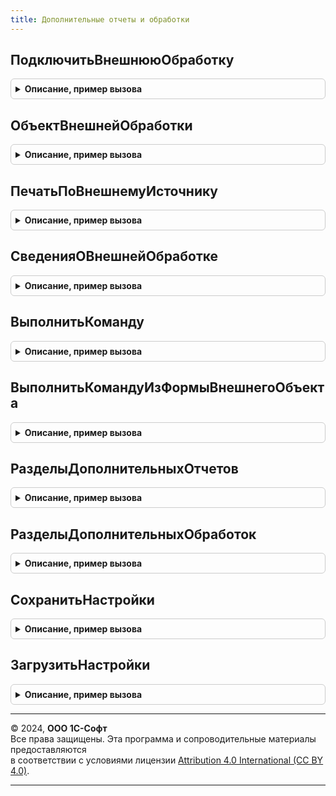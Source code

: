 ```yaml
---
title: Дополнительные отчеты и обработки
---
```



## ПодключитьВнешнююОбработку
<details style="margin: 1em 0; padding: 0.5em; border: 1px solid #ccc; border-radius: 6px;">

<summary style="font-weight: bold; cursor: pointer;">Описание, пример вызова</summary>

```bsl

// Подключает и возвращает имя, под которым подключен внешний отчет или обработка.
// После подключения отчет или обработка регистрируется в программе под определенным именем,
// используя которое, можно создавать объект или открывать формы отчета или обработки.
//
// Важно: проверка функциональной опции "ИспользоватьДополнительныеОтчетыИОбработки"
// должна выполняться вызывающим кодом.
//
// Параметры:
//   Ссылка - СправочникСсылка.ДополнительныеОтчетыИОбработки - подключаемая обработка.
//
// Возвращаемое значение:
//   Строка       - имя подключенного отчета или обработки.
//   Неопределено - если передана некорректная ссылка.
//
Функция ПодключитьВнешнююОбработку(Ссылка) Экспорт
```

Пример вызова
```bsl
Результат = ДополнительныеОтчетыИОбработки.ПодключитьВнешнююОбработку(Ссылка) 
```
</details>

## ОбъектВнешнейОбработки
<details style="margin: 1em 0; padding: 0.5em; border: 1px solid #ccc; border-radius: 6px;">

<summary style="font-weight: bold; cursor: pointer;">Описание, пример вызова</summary>

```bsl

// Возвращает объект внешнего отчета или обработки.
//
// Важно: проверка функциональной опции "ИспользоватьДополнительныеОтчетыИОбработки"
// должна выполняться вызывающим кодом.
//
// Параметры:
//   Ссылка - СправочникСсылка.ДополнительныеОтчетыИОбработки - подключаемый отчет или обработка.
//
// Возвращаемое значение:
//   ВнешняяОбработка - объект подключенной обработки.
//   ВнешнийОтчет     - объект подключенного отчета.
//   Неопределено           - если передана некорректная ссылка.
//
Функция ОбъектВнешнейОбработки(Ссылка) Экспорт
```

Пример вызова
```bsl
Результат = ДополнительныеОтчетыИОбработки.ОбъектВнешнейОбработки(Ссылка) 
```
</details>

## ПечатьПоВнешнемуИсточнику
<details style="margin: 1em 0; padding: 0.5em; border: 1px solid #ccc; border-radius: 6px;">

<summary style="font-weight: bold; cursor: pointer;">Описание, пример вызова</summary>

```bsl

// Формирует печатную форму по внешнему источнику.
//
// Параметры:
//   ДополнительнаяОбработкаСсылка - СправочникСсылка.ДополнительныеОтчетыИОбработки - внешняя обработка.
//   ПараметрыИсточника            - Структура:
//       * ИдентификаторКоманды - Строка - список макетов, перечисленных через запятую.
//       * ОбъектыНазначения    - Массив
//   КоллекцияПечатныхФорм - ТаблицаЗначений - сформированные табличные документы (возвращаемый параметр).
//   ОбъектыПечати         - СписокЗначений  - соответствие между объектами и именами областей печати
//                                             табличного документа. Значение - Объект, представление - имя области,
//                                             в которой был выведен объект (возвращаемый параметр).
//   ПараметрыВывода       - Структура       - дополнительные параметры сформированных табличных документов
//                                             (возвращаемый параметр).
//
Процедура ПечатьПоВнешнемуИсточнику(ДополнительнаяОбработкаСсылка, ПараметрыИсточника, КоллекцияПечатныхФорм, Экспорт
```

Пример вызова
```bsl
ДополнительныеОтчетыИОбработки.ПечатьПоВнешнемуИсточнику(ДополнительнаяОбработкаСсылка, ПараметрыИсточника, КоллекцияПечатныхФорм, );
```
</details>

## СведенияОВнешнейОбработке
<details style="margin: 1em 0; padding: 0.5em; border: 1px solid #ccc; border-radius: 6px;">

<summary style="font-weight: bold; cursor: pointer;">Описание, пример вызова</summary>

```bsl

// Формирует шаблон сведений о внешнем отчете или обработке для последующего заполнения.
//
// Параметры:
//   ВерсияБСП - см. СтандартныеПодсистемыСервер.ВерсияБиблиотеки.
//
// Возвращаемое значение:
//   Структура - параметры внешнего отчета или обработки:
//       * Вид - ПеречислениеСсылка.ВидыДополнительныхОтчетовИОбработок
//             - Строка - вид внешнего отчета или обработки. Для указания вида рекомендуется использовать функции
//           ДополнительныеОтчетыИОбработкиКлиентСервер.ВидОбработки<ИмяВида>.
//           Также вид можно указать явно:
//           "ПечатнаяФорма",
//           "ЗаполнениеОбъекта",
//           "СозданиеСвязанныхОбъектов",
//           "Отчет",
//           "ШаблонСообщения",
//           "ДополнительнаяОбработка",
//           "ДополнительныйОтчет".
//
//       * Версия - Строка - версия отчета или обработки (далее - обработки).
//           Задается в формате: "<Старший номер>.<Младший номер>".
//
//       * Назначение - Массив - полные имена объектов конфигурации (Строка), для которых предназначен эта обработка.
//                               Необязательное свойство.
//
//       * Наименование - Строка - представление для администратора (наименование элемента справочника).
//                                 Если не заполнено, то берется представление объекта метаданных внешней обработки.
//                                 Необязательное свойство.
//
//       * БезопасныйРежим - Булево - признак подключения внешней обработки в безопасном режиме.
//                                    Значение по умолчанию Истина (обработка будет выполняться безопасно).
//                                    В безопасном режиме:
//                                     Игнорируется привилегированный режим.
//                                     Запрещены внешние по отношению к платформе 1С:Предприятия действия:
//                                      COM;
//                                      загрузка внешних компонент;
//                                      запуск внешних приложений и команд операционной системы;
//                                      доступ к файловой системе, кроме временных файлов;
//                                      доступ к Интернету.
//                                    Необязательное свойство.
//
//       * Разрешения - Массив из ОбъектXDTO - дополнительные разрешения, необходимые внешней обработке при работе в
//                               безопасном режиме. Элемент массива - ОбъектXDTO - разрешение типа
//                               {http://www.1c.ru/1cFresh/ApplicationExtensions/Permissions/a.b.c.d}PermissionBase.
//                               Для формирования описания разрешения рекомендуется использовать функции
//                               РаботаВБезопасномРежиме.Разрешение<ВидРазрешения>(<ПараметрыРазрешения>).
//                               Необязательное свойство.
//
//       * Информация - Строка - краткая информация о внешней обработке.
//                               В этом параметре для администратора рекомендуется дать описание ее возможностей.
//                               Если не заполнено, то берется комментарий объекта метаданных внешней обработки.
//
//       * ВерсияБСП - см. СтандартныеПодсистемыСервер.ВерсияБиблиотеки.
//
//       * ОпределитьНастройкиФормы - Булево - только для дополнительных отчетов, подключенных к общей форме ФормаОтчета.
//                                             Позволяет переопределять некоторые настройки общей формы отчета и
//                                             подписываться на ее события.
//                                             Если Истина, то в модуле объекта отчета следует определить процедуру по шаблону:
//
//       * НазначениеВариантаОтчета - ПеречислениеСсылка.НазначенияВариантовОтчетов - назначение варианта отчета
//										(ДляКомпьютеровИПланшетов, ДляСмартфонов, ДляЛюбыхУстройств).
//
//           // Задать настройки формы отчета.
//           //
//           // Параметры:
//           //   Форма - ФормаКлиентскогоПриложения, Неопределено
//           //   КлючВарианта - Строка, Неопределено
//           //   Настройки - см. ОтчетыКлиентСервер.НастройкиОтчетаПоУмолчанию
//           //
//           Процедура ОпределитьНастройкиФормы(Форма, КлючВарианта, Настройки) Экспорт
//           	// Код процедуры.
//           КонецПроцедуры
//
//           Подробнее см. в документации к подсистемам "Дополнительные отчеты и обработки" и "Варианты отчетов".
//           Необязательное свойство.
//
//       * Команды - ТаблицаЗначений - настройки команд, поставляемых внешней обработкой (необязательно для отчетов):
//           ** Идентификатор - Строка - внутреннее имя команды. Для внешних печатных форм (когда Вид = "ПечатнаяФорма"):
//                 Идентификатор может содержать имена одной или нескольких команд печати,
//                 разделенные запятыми. Подробнее см. описание колонки Идентификатор
//                 в функции УправлениеПечатью.СоздатьКоллекциюКомандПечати.
//           ** Представление - Строка - пользовательское представление команды.
//           ** Использование - Строка - тип команды:
//               "ВызовКлиентскогоМетода",
//               "ВызовСерверногоМетода",
//               "ЗаполнениеФормы",
//               "ОткрытиеФормы" или
//               "СценарийВБезопасномРежиме".
//               Для получения типов команд рекомендуется использовать функции
//               ДополнительныеОтчетыИОбработкиКлиентСервер.ТипКоманды<ИмяТипа>.
//               В комментариях к этим функциям также даны шаблоны процедур-обработчиков команд.
//           ** ПоказыватьОповещение - Булево - если Истина, то при запуске команды выводится оповещение "Команда выполняется...".
//              Действует для всех типов команд, кроме команд по открытию формы (Использование = "ОткрытиеФормы").
//           ** Модификатор - Строка - дополнительная классификация команды.
//               Для внешних печатных форм (когда Вид = "ПечатнаяФорма"):
//                 "ПечатьMXL" - для печатных форм на основе табличных макетов.
//               Для загрузки данных из файла (когда Вид = "ПечатнаяФорма" и Использование = "ЗагрузкаДанныхИзФайла"):
//                 Модификатор является обязательным для заполнения
//                 и должен содержать полное имя объекта метаданных (справочника),
//                 для которого выполняется загрузка данных.
//           ** Скрыть - Булево - необязательный. Признак того, что это служебная команда.
//               Если установить в значение Истина, то команда скрывается в карточке дополнительного объекта.
//
Функция СведенияОВнешнейОбработке(ВерсияБСП = "") Экспорт
```

Пример вызова
```bsl
Результат = ДополнительныеОтчетыИОбработки.СведенияОВнешнейОбработке(ВерсияБСП);
```
</details>

## ВыполнитьКоманду
<details style="margin: 1em 0; padding: 0.5em; border: 1px solid #ccc; border-radius: 6px;">

<summary style="font-weight: bold; cursor: pointer;">Описание, пример вызова</summary>

```bsl

// Выполняет команду обработки и возвращает результат ее выполнения.
//
// Важно: проверка функциональной опции "ИспользоватьДополнительныеОтчетыИОбработки"
// должна выполняться вызывающим кодом.
//
// Параметры:
//   ПараметрыКоманды - Структура - параметры, с которыми выполняется команда:
//       * ДополнительнаяОбработкаСсылка - СправочникСсылка.ДополнительныеОтчетыИОбработки - элемент справочника.
//       * ИдентификаторКоманды - Строка - имя выполняемой команды.
//       * ОбъектыНазначения    - Массив - ссылки объектов, для которых выполняется обработка. Обязательный для
//                                         назначаемых обработок.
//   АдресРезультата - Строка - адрес временного хранилища по которому будет размещен результат
//                              выполнения.
//
// Возвращаемое значение:
//   Структура - результат выполнения, который далее передается на клиент.
//   Неопределено - если был передан АдресРезультата.
//
Функция ВыполнитьКоманду(ПараметрыКоманды, АдресРезультата = Неопределено) Экспорт
```

Пример вызова
```bsl
Результат = ДополнительныеОтчетыИОбработки.ВыполнитьКоманду(ПараметрыКоманды, АдресРезультата);
```
</details>

## ВыполнитьКомандуИзФормыВнешнегоОбъекта
<details style="margin: 1em 0; padding: 0.5em; border: 1px solid #ccc; border-radius: 6px;">

<summary style="font-weight: bold; cursor: pointer;">Описание, пример вызова</summary>

```bsl

// Выполняет команду обработки напрямую из формы внешнего объекта и возвращает результат ее выполнения.
// Пример использования - см. ДополнительныеОтчетыИОбработкиКлиент.ВыполнитьКомандуВФоне.
//
// Важно: проверка функциональной опции "ИспользоватьДополнительныеОтчетыИОбработки"
// должна выполняться вызывающим кодом.
//
// Параметры:
//   ИдентификаторКоманды - Строка    - имя команды, как оно задано в функции СведенияОВнешнейОбработке() модуля объекта.
//   ПараметрыКоманды     - Структура - параметры выполнения команды.
//                                      См. ДополнительныеОтчетыИОбработкиКлиент.ВыполнитьКомандуВФоне.
//   Форма                - ФормаКлиентскогоПриложения - форма, в которую необходимо вернуть результат.
//
// Возвращаемое значение:
//   Структура - для служебного использования.
//
Функция ВыполнитьКомандуИзФормыВнешнегоОбъекта(ИдентификаторКоманды, ПараметрыКоманды, Форма) Экспорт
```

Пример вызова
```bsl
Результат = ДополнительныеОтчетыИОбработки.ВыполнитьКомандуИзФормыВнешнегоОбъекта(ИдентификаторКоманды, ПараметрыКоманды, Форма) 
```
</details>

## РазделыДополнительныхОтчетов
<details style="margin: 1em 0; padding: 0.5em; border: 1px solid #ccc; border-radius: 6px;">

<summary style="font-weight: bold; cursor: pointer;">Описание, пример вызова</summary>

```bsl

// Формирует список разделов, в которых доступна команда вызова дополнительных отчетов.
//
// Возвращаемое значение:
//   Массив - массив объектов метаданных Подсистема - метаданные разделов, в которые выведен список команд
//                                                    дополнительных отчетов.
//
Функция РазделыДополнительныхОтчетов() Экспорт
```

Пример вызова
```bsl
Результат = ДополнительныеОтчетыИОбработки.РазделыДополнительныхОтчетов() 
```
</details>

## РазделыДополнительныхОбработок
<details style="margin: 1em 0; padding: 0.5em; border: 1px solid #ccc; border-radius: 6px;">

<summary style="font-weight: bold; cursor: pointer;">Описание, пример вызова</summary>

```bsl

// Формирует список разделов, в которых доступна команда вызова дополнительных обработок.
//
// Возвращаемое значение:
//   Массив - массив объектов метаданных Подсистема - метаданные разделов, в которые выведен список команд дополнительных
//   обработок.
//
Функция РазделыДополнительныхОбработок() Экспорт
```

Пример вызова
```bsl
Результат = ДополнительныеОтчетыИОбработки.РазделыДополнительныхОбработок() 
```
</details>

## СохранитьНастройки
<details style="margin: 1em 0; padding: 0.5em; border: 1px solid #ccc; border-radius: 6px;">

<summary style="font-weight: bold; cursor: pointer;">Описание, пример вызова</summary>

```bsl

// Сохраняет настройки, требуемые для выполнения обработки.
// С ее помощью, например, в интерактивных обработках можно сохранять
// последние введенные пользователем значения, а для обработок, выполняемых по регламентному заданию,
// позволить администратору задавать значения по умолчанию и различные параметры работы.
//
// Параметры:
//   Ссылка    - СправочникСсылка.ДополнительныеОтчетыИОбработки
//   Настройки - Произвольный - сохраняемые настройки
//
Процедура СохранитьНастройки(Ссылка, Настройки) Экспорт
```

Пример вызова
```bsl
ДополнительныеОтчетыИОбработки.СохранитьНастройки(Ссылка, Настройки) 
```
</details>

## ЗагрузитьНастройки
<details style="margin: 1em 0; padding: 0.5em; border: 1px solid #ccc; border-radius: 6px;">

<summary style="font-weight: bold; cursor: pointer;">Описание, пример вызова</summary>

```bsl

// Возвращает сохраненные параметры дополнительной обработки.
// См. процедуру СохранитьНастройки.
//
// Параметры:
//   Ссылка - СправочникСсылка.ДополнительныеОтчетыИОбработки
//
// Возвращаемое значение:
//   Произвольный - сохраненные настройки.
//
Функция ЗагрузитьНастройки(Ссылка) Экспорт
```

Пример вызова
```bsl
Результат = ДополнительныеОтчетыИОбработки.ЗагрузитьНастройки(Ссылка) 
```
</details>

---

© 2024, **ООО 1С-Софт**  
Все права защищены. Эта программа и сопроводительные материалы предоставляются  
в соответствии с условиями лицензии [Attribution 4.0 International (CC BY 4.0)](https://creativecommons.org/licenses/by/4.0/legalcode).

---

